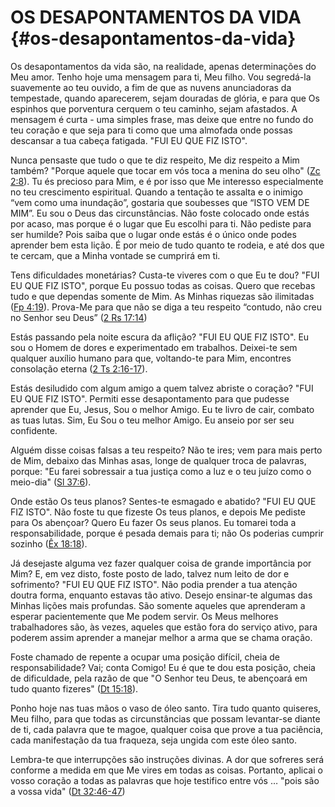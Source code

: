 # OS DESAPONTAMENTOS DA VIDA {#os-desapontamentos-da-vida}

Os desapontamentos da vida são, na realidade, apenas determinações do Meu amor. Tenho hoje uma mensagem para ti, Meu filho. Vou segredá-la suavemente ao teu ouvido, a fim de que as nuvens anunciadoras da tempestade, quando aparecerem, sejam douradas de glória, e para que Os espinhos que porventura cerquem o teu caminho, sejam afastados. A mensagem é curta - uma simples frase, mas deixe que entre no fundo do teu coração e que seja para ti como que uma almofada onde possas descansar a tua cabeça fatigada. &quot;FUI EU QUE FIZ ISTO&quot;.

Nunca pensaste que tudo o que te diz respeito, Me diz respeito a Mim também? &quot;Porque aquele que tocar em vós toca a menina do seu olho&quot; ([Zc 2:8](http://bibliaonline.com.br/acf/zc/2/8)). Tu és precioso para Mim, e é por isso que Me interesso especialmente no teu crescimento espiritual. Quando a tentação te assalta e o inimigo “vem como uma inundação”, gostaria que soubesses que “ISTO VEM DE MIM”. Eu sou o Deus das circunstâncias. Não foste colocado onde estás por acaso, mas porque é o lugar que Eu escolhi para ti. Não pediste para ser humilde? Pois saiba que o lugar onde estás é o único onde podes aprender bem esta lição. É por meio de tudo quanto te rodeia, e até dos que te cercam, que a Minha vontade se cumprirá em ti.

Tens dificuldades monetárias? Custa-te viveres com o que Eu te dou? &quot;FUI EU QUE FIZ ISTO&quot;, porque Eu possuo todas as coisas. Quero que recebas tudo e que dependas somente de Mim. As Minhas riquezas são ilimitadas ([Fp 4:19](http://bibliaonline.com.br/acf/fp/4/19)). Prova-Me para que não se diga a teu respeito “contudo, não creu no Senhor seu Deus” ([2 Rs 17:14](http://bibliaonline.com.br/acf/2rs/17/14))

Estás passando pela noite escura da aflição? &quot;FUI EU QUE FIZ ISTO&quot;. Eu sou o Homem de dores e experimentado em trabalhos. Deixei-te sem qualquer auxílio humano para que, voltando-te para Mim, encontres consolação eterna ([2 Ts 2:16-17](http://bibliaonline.com.br/acf/2ts/2/16-17)).

Estás desiludido com algum amigo a quem talvez abriste o coração? &quot;FUI EU QUE FIZ ISTO&quot;. Permiti esse desapontamento para que pudesse aprender que Eu, Jesus, Sou o melhor Amigo. Eu te livro de cair, combato as tuas lutas. Sim, Eu Sou o teu melhor Amigo. Eu anseio por ser seu confidente.

Alguém disse coisas falsas a teu respeito? Não te ires; vem para mais perto de Mim, debaixo das Minhas asas, longe de qualquer troca de palavras, porque: &quot;Eu farei sobressair a tua justiça como a luz e o teu juízo como o meio-dia&quot; ([Sl 37:6](http://bibliaonline.com.br/acf/sl/37/6)).

Onde estão Os teus planos? Sentes-te esmagado e abatido? &quot;FUI EU QUE FIZ ISTO&quot;. Não foste tu que fizeste Os teus planos, e depois Me pediste para Os abençoar? Quero Eu fazer Os seus planos. Eu tomarei toda a responsabilidade, porque é pesada demais para ti; não Os poderias cumprir sozinho ([Êx 18:18](http://bibliaonline.com.br/acf/ex/18/18)).

Já desejaste alguma vez fazer qualquer coisa de grande importância por Mim? E, em vez disto, foste posto de lado, talvez num leito de dor e sofrimento? &quot;FUI EU QUE FIZ ISTO&quot;. Não podia prender a tua atenção doutra forma, enquanto estavas tão ativo. Desejo ensinar-te algumas das Minhas lições mais profundas. São somente aqueles que aprenderam a esperar pacientemente que Me podem servir. Os Meus melhores trabalhadores são, às vezes, aqueles que estão fora do serviço ativo, para poderem assim aprender a manejar melhor a arma que se chama oração.

Foste chamado de repente a ocupar uma posição difícil, cheia de responsabilidade? Vai; conta Comigo! Eu é que te dou esta posição, cheia de dificuldade, pela razão de que &quot;O Senhor teu Deus, te abençoará em tudo quanto fizeres&quot; ([Dt 15:18](http://bibliaonline.com.br/acf/dt/15/18)).

Ponho hoje nas tuas mãos o vaso de óleo santo. Tira tudo quanto quiseres, Meu filho, para que todas as circunstâncias que possam levantar-se diante de ti, cada palavra que te magoe, qualquer coisa que prove a tua paciência, cada manifestação da tua fraqueza, seja ungida com este óleo santo.

Lembra-te que interrupções são instruções divinas. A dor que sofreres será conforme a medida em que Me vires em todas as coisas. Portanto, aplicai o vosso coração a todas as palavras que hoje testifico entre vós … &quot;pois são a vossa vida&quot; ([Dt 32:46-47](http://bibliaonline.com.br/acf/dt/32/46,47))
